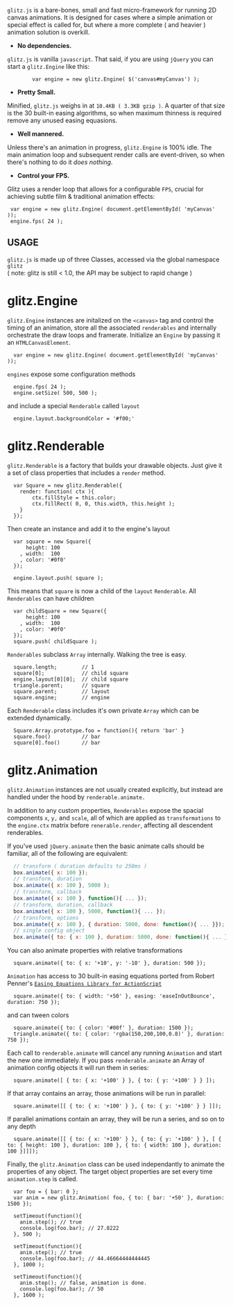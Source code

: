 `glitz.js` is a bare-bones, small and fast micro-framework for running 2D canvas animations.  It is designed for cases where a simple animation or special effect is called for, but where a more complete ( and heavier ) animation solution is overkill.

* **No dependencies.**

 `glitz.js` is vanilla `javascript`.  That said, if you are using `jQuery`
 you can start a `glitz.Engine` like this:

            var engine = new glitz.Engine( $('canvas#myCanvas') );

* **Pretty Small.**

 Minified, `glitz.js` weighs in at `10.4KB ( 3.3KB gzip )`.  A quarter of 
 that size is the 30 built-in easing algorithms, so when maximum thinness is required remove any unused easing equasions.

* **Well mannered.**

 Unless there's an animation in progress, `glitz.Engine` is 100% idle.  The main animation
 loop and subsequent render calls are event-driven, so when there's nothing to do it *does nothing*.

* **Control your FPS.**

 Glitz uses a render loop that allows for a configurable `FPS`, crucial for achieving subtle film & traditional animation effects:

     var engine = new glitz.Engine( document.getElementById( 'myCanvas' )); 
     engine.fps( 24 );
 

USAGE
----------------------------------------------------------------------------------------------------

  `glitz.js` is made up of three Classes, accessed via the global namespace `glitz`  
  ( note: glitz is still < 1.0, the API may be subject to rapid change )
    
glitz.Engine
=========

  `glitz.Engine` instances are initalized on the `<canvas>` tag and control the timing of an animation, store all the associated `renderables` and internally orchestrate the draw loops and framerate.  Initialize an `Engine` by passing it an `HTMLCanvasElement`.
    
      var engine = new glitz.Engine( document.getElementById( 'myCanvas' ));

  `engines` expose some configuration methods
  
      engine.fps( 24 );
      engine.setSize( 500, 500 );
      
  and include a special `Renderable` called `layout`
  
      engine.layout.backgroundColor = '#f00;'
  
glitz.Renderable
=========

  `glitz.Renderable` is a factory that builds your drawable objects.  Just give it a set of class properties that includes a `render` method.
  
      var Square = new glitz.Renderable({
        render: function( ctx ){
            ctx.fillStyle = this.color;
            ctx.fillRect( 0, 0, this.width, this.height );
        }
      });
    
  Then create an instance and add it to the engine's layout

      var square = new Square({          
          height: 100
        , width:  100
        , color: '#0f0'
      });

      engine.layout.push( square );
    
  This means that `square` is now a child of the `layout` `Renderable`. All `Renderables` can have children
  
      var childSquare = new Square({
          height: 100
        , width:  100
        , color: '#0f0'
      });
      square.push( childSquare );

  `Renderables` subclass `Array` internally. Walking the tree is easy.
  
      square.length;        // 1
      square[0];            // child square
      engine.layout[0][0];  // child square
      triangle.parent;      // square
      square.parent;        // layout
      square.engine;        // engine

  Each `Renderable` class includes it's own private `Array` which can be extended dynamically.

      Square.Array.prototype.foo = function(){ return 'bar' }
      square.foo()          // bar
      square[0].foo()       // bar

glitz.Animation
=========

  `glitz.Animation` instances are not usually created explicitly, but instead are handled under the hood by `renderable.animate.`  

  In addition to any custom properties, `Renderables` expose the spacial components `x`, `y,` and `scale`, all of which are applied as `transformations` to the `engine.ctx` matrix before `renerable.render`, affecting all descendent renderables.

  If you've used `jQuery.animate` then the basic animate calls should be familiar, all of the following are equivalent:

  ``` javascript
    // transform ( duration defaults to 250ms )
    box.animate({ x: 100 });
    // transform, duration
    box.animate({ x: 100 }, 5000 );
    // transform, callback
    box.animate({ x: 100 }, function(){ ... });
    // transform, duration, callback
    box.animate({ x: 100 }, 5000, function(){ ... });
    // transform, options
    box.animate({ x: 100 }, { duration: 5000, done: function(){ ... }});
    // single config object
    box.animate({ to: { x: 100 }, duration: 5000, done: function(){ ... }});
  ```
      
  You can also animate properties with relative transformations
  
      square.animate({ to: { x: '+10', y: '-10' }, duration: 500 });
      
  `Animation` has access to 30 built-in easing equations ported from Robert Penner's [`Easing Equations Library for ActionScript`](http://www.robertpenner.com/easing/)

      square.animate({ to: { width: '+50' }, easing: 'easeInOutBounce', duration: 750 });
  
  and can tween colors
  
      square.animate({ to: { color: '#00f' }, duration: 1500 });
      triangle.animate({ to: { color: 'rgba(150,200,100,0.8)' }, duration: 750 });
  
  Each call to `renderable.animate` will cancel any running `Animation` and start the new one immediately.
  If you pass `renderable.animate` an Array of animation config objects it will run them in series:

      square.animate([ { to: { x: '+100' } }, { to: { y: '+100' } } ]);

  If that array contains an array, those animations will be run in parallel:

      square.animate([[ { to: { x: '+100' } }, { to: { y: '+100' } } ]]);

  If parallel animations contain an array, they will be run a series, and so on to any depth

      square.animate([[ { to: { x: '+100' } }, { to: { y: '+100' } }, [ { to: { height: 100 }, duration: 100 }, { to: { width: 100 }, duration: 100 }]]]);

  Finally, the `glitz.Animation` class can be used independantly to animate the properties of any object.  The target object properties are set every time `animation.step` is called.
  
      var foo = { bar: 0 };
      var anim = new glitz.Animation( foo, { to: { bar: '+50' }, duration: 1500 });
      
      setTimeout(function(){
        anim.step(); // true
        console.log(foo.bar); // 27.8222
      }, 500 );
      
      setTimeout(function(){
        anim.step(); // true
        console.log(foo.bar); // 44.46664444444445
      }, 1000 );
      
      setTimeout(function(){
        anim.step(); // false, animation is done.
        console.log(foo.bar); // 50
      }, 1600 );